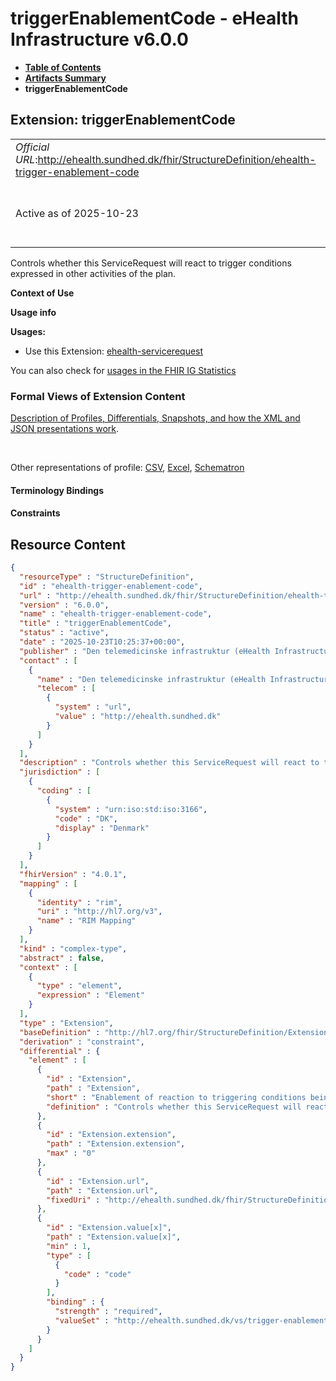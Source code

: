 # triggerEnablementCode - eHealth Infrastructure v6.0.0

* [**Table of Contents**](toc.md)
* [**Artifacts Summary**](artifacts.md)
* **triggerEnablementCode**

## Extension: triggerEnablementCode 

| | |
| :--- | :--- |
| *Official URL*:http://ehealth.sundhed.dk/fhir/StructureDefinition/ehealth-trigger-enablement-code | *Version*:6.0.0 |
| Active as of 2025-10-23 | *Computable Name*:ehealth-trigger-enablement-code |

Controls whether this ServiceRequest will react to trigger conditions expressed in other activities of the plan.

**Context of Use**

**Usage info**

**Usages:**

* Use this Extension: [ehealth-servicerequest](StructureDefinition-ehealth-servicerequest.md)

You can also check for [usages in the FHIR IG Statistics](https://packages2.fhir.org/xig/dk.ehealth.sundhed.fhir.ig.core|current/StructureDefinition/ehealth-trigger-enablement-code)

### Formal Views of Extension Content

 [Description of Profiles, Differentials, Snapshots, and how the XML and JSON presentations work](http://build.fhir.org/ig/FHIR/ig-guidance/readingIgs.html#structure-definitions). 

 

Other representations of profile: [CSV](StructureDefinition-ehealth-trigger-enablement-code.csv), [Excel](StructureDefinition-ehealth-trigger-enablement-code.xlsx), [Schematron](StructureDefinition-ehealth-trigger-enablement-code.sch) 

#### Terminology Bindings

#### Constraints



## Resource Content

```json
{
  "resourceType" : "StructureDefinition",
  "id" : "ehealth-trigger-enablement-code",
  "url" : "http://ehealth.sundhed.dk/fhir/StructureDefinition/ehealth-trigger-enablement-code",
  "version" : "6.0.0",
  "name" : "ehealth-trigger-enablement-code",
  "title" : "triggerEnablementCode",
  "status" : "active",
  "date" : "2025-10-23T10:25:37+00:00",
  "publisher" : "Den telemedicinske infrastruktur (eHealth Infrastructure)",
  "contact" : [
    {
      "name" : "Den telemedicinske infrastruktur (eHealth Infrastructure)",
      "telecom" : [
        {
          "system" : "url",
          "value" : "http://ehealth.sundhed.dk"
        }
      ]
    }
  ],
  "description" : "Controls whether this ServiceRequest will react to trigger conditions expressed in other activities of the plan.",
  "jurisdiction" : [
    {
      "coding" : [
        {
          "system" : "urn:iso:std:iso:3166",
          "code" : "DK",
          "display" : "Denmark"
        }
      ]
    }
  ],
  "fhirVersion" : "4.0.1",
  "mapping" : [
    {
      "identity" : "rim",
      "uri" : "http://hl7.org/v3",
      "name" : "RIM Mapping"
    }
  ],
  "kind" : "complex-type",
  "abstract" : false,
  "context" : [
    {
      "type" : "element",
      "expression" : "Element"
    }
  ],
  "type" : "Extension",
  "baseDefinition" : "http://hl7.org/fhir/StructureDefinition/Extension",
  "derivation" : "constraint",
  "differential" : {
    "element" : [
      {
        "id" : "Extension",
        "path" : "Extension",
        "short" : "Enablement of reaction to triggering conditions being met.",
        "definition" : "Controls whether this ServiceRequest will react to trigger conditions expressed in other activities of the plan."
      },
      {
        "id" : "Extension.extension",
        "path" : "Extension.extension",
        "max" : "0"
      },
      {
        "id" : "Extension.url",
        "path" : "Extension.url",
        "fixedUri" : "http://ehealth.sundhed.dk/fhir/StructureDefinition/ehealth-trigger-enablement-code"
      },
      {
        "id" : "Extension.value[x]",
        "path" : "Extension.value[x]",
        "min" : 1,
        "type" : [
          {
            "code" : "code"
          }
        ],
        "binding" : {
          "strength" : "required",
          "valueSet" : "http://ehealth.sundhed.dk/vs/trigger-enablement-code"
        }
      }
    ]
  }
}

```
